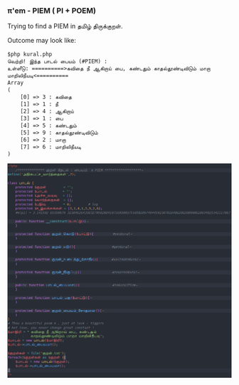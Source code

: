 ###  π'em -  PIEM ( PI + POEM)

Trying to find a PIEM in தமிழ் திருக்குறள்.

Outcome may look like:
```shell
$php kural.php
வெற்றி! இந்த பாடல் பையம் (#PIEM) :
உள்ளீடு: ==========>கவிதை நீ ஆகிறாய் பை, கண்டதும் காதல்தூண்டிவிடும் மாறா மாறிலிநீயடி<==========
Array
(
    [0] => 3 : கவிதை
    [1] => 1 : நீ
    [2] => 4 : ஆகிறாய்
    [3] => 1 : பை
    [4] => 5 : கண்டதும்
    [5] => 9 : காதல்தூண்டிவிடும்
    [6] => 2 : மாறா
    [7] => 6 : மாறிலிநீயடி
)
```

![piem-img](./piem.php.png)
